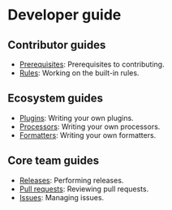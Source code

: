 # Developer guide

## Contributor guides

-   [Prerequisites](developer-guide/prerequisites.md): Prerequisites to contributing.
-   [Rules](developer-guide/rules.md): Working on the built-in rules.

## Ecosystem guides

-   [Plugins](developer-guide/plugins.md): Writing your own plugins.
-   [Processors](developer-guide/processors.md): Writing your own processors.
-   [Formatters](developer-guide/formatters.md): Writing your own formatters.

## Core team guides

-   [Releases](developer-guide/releases.md): Performing releases.
-   [Pull requests](developer-guide/pull-requests.md): Reviewing pull requests.
-   [Issues](developer-guide/issues.md): Managing issues.
